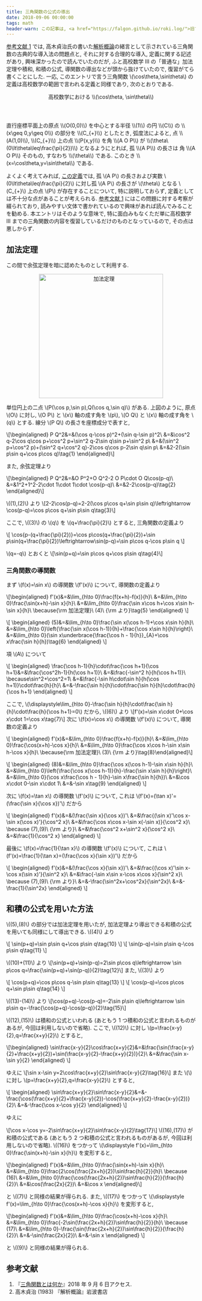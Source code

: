 ```yaml
---
title: 三角関数の公式の導出
date: 2018-09-06 00:00:00
tags: math
header-warn: この記事は, <a href="https://falgon.github.io/roki.log/">旧ブログ</a>から移植された記事です. よって, その内容として, <a href="https://falgon.github.io/roki.log/">旧ブログ</a>に依存した文脈が含まれている可能性があります. 予めご了承下さい.
---
```


[参考文献 1](#ref1) では, 高木貞治氏の書いた[解析概論](#ref2)の緒言として示されている三角関数の古典的な導入法の問題点と,
それに対する合理的な導入, 定義に関する記述があり, 興味深かったので読んでいたのだが, 
ふと高校数学 Ⅲ  の「普通な」加法定理や積和, 和積の公式, 導関数の導出などが頭から抜けていたので, 復習がてら書くことにした.
一応, このエントリで言う三角関数 \\(\cos\theta,\sin\theta\\) の定義は高校数学の範囲で言われる定義と同様であり, 次のとおりである.

<div class="m-def">
<header class="m-def-title"><p><span id="euclidean">高校数学における \\(\cos\theta, \sin\theta\\)</span></p></header>
<div class="m-def-content">
直行座標平面上の原点 \\(O(0,0)\\) を中心とする半径 \\(1\\) の円 \\(C\\) の \\(x\geq 0,y\geq 0\\) の部分を \\(C_{+}\\) としたとき,
弧度法によると, 点 \\(A(1,0)\\), \\(C_{+}\\) 上の点 \\(P(x,y)\\) を角 \\(A O P\\) が \\(\theta\ (0\lt\theta\leq\frac{\pi}{2})\\) となるようにとれば,
孤 \\(A P\\) の長さは 角 \\(A O P\\) そのもの, すなわち \\(\theta\\) である. このとき \\(x=\cos\theta,y=\sin\theta\\) である.
</div>
</div>

よくよく考えてみれば, [この定義](#hs_trignometric)では,
孤 \\(A P\\) の長さおよび実数 \\(0\lt\theta\leq\frac{\pi}{2}\\) に対し孤 \\(A P\\) の長さが \\(\theta\\) となる \\(C_{+}\\) 上の点 
\\(P\\) が存在することについて, 特に説明しておらず, 定義としては不十分な点があることが考えられる.
[参考文献 1](#ref1) にはこの問題に対する考察が綴られており, 読みやすい文体で書かれているので興味があれば読んでみることを勧める.
本エントリはそのような意味で, 特に面白みもなくただ単に高校数学 Ⅲ までの三角関数の内容を復習しているだけのものとなっているので, その点は悪しからず.

<!--more-->

## 加法定理

この間で余弦定理を暗に認めたものとして利用する.

<div style="text-align:center;">
<a title="三村周平 [CC BY-SA 3.0 (https://creativecommons.org/licenses/by-sa/3.0)], via Wikimedia Commons" href="https://commons.wikimedia.org/wiki/File:%E5%8A%A0%E6%B3%95%E5%AE%9A%E7%90%86.png"><img width="330" alt="加法定理" src="https://upload.wikimedia.org/wikipedia/commons/thumb/0/07/%E5%8A%A0%E6%B3%95%E5%AE%9A%E7%90%86.png/512px-%E5%8A%A0%E6%B3%95%E5%AE%9A%E7%90%86.png"></a>
</div>

単位円上の二点 \\(P(\cos p,\sin p),Q(\cos q,\sin q)\\) がある.
上図のように, 原点 \\(O\\) に対し, \\(O P\\) と \\(x\\) 軸の成す角を \\(p\\), 
\\(O Q\\) と \\(x\\) 軸の成す角を \\(q\\) とする. 線分 \\(P Q\\) の長さを座標成分で表すと, 

\\[\begin{aligned}
P Q^2&=&(\cos q-\cos p)^2+(\sin q-\sin p)^2\\
&=&\cos^2 q-2\cos q\cos p+\cos^2 p+\sin^2 q-2\sin q\sin p+\sin^2 p\\
&=&(\sin^2 p+\cos^2 p)+(\sin^2 q+\cos^2 q)-2\cos q\cos p-2\sin q\sin p\\
&=&2-2(\sin p\sin q+\cos p\cos q)\tag{1}
\end{aligned}\\]

また, 余弦定理より

\\[\begin{aligned}
P Q^2&=&O P^2+O Q^2-2 O P\cdot O Q\cos(p-q)\\
&=&1^2+1^2-2\cdot 1\cdot 1\cdot \cos(p-q)\\
&=&2-2\cos(p-q)\tag{2}
\end{aligned}\\]

\\((1),(2)\\) より
\\[2-2\cos(p-q)=2-2(\cos p\cos q+\sin p\sin q)\leftrightarrow 
\cos(p-q)=\cos p\cos q+\sin p\sin q\tag{3}\\]

ここで, \\((3)\\) の \\(q\\) を \\(q+\frac{\pi}{2}\\) とすると, 三角関数の定義より

\\[
\cos{p-(q+\frac{\pi}{2})}=\cos p\cos(q+\frac{\pi}{2})+\sin p\sin(q+\frac{\pi}{2})\leftrightarrow\sin(p-q)=\sin p\cos q-\cos p\sin q
\\]

\\(q=-q\\) とおくと \\[\sin(p+q)=\sin p\cos q+\cos p\sin q\tag{4}\\]

### 三角関数の導関数

まず \\(f(x)=\sin x\\) の導関数 \\(f'(x)\\) について, 導関数の定義より

\\[\begin{aligned}
f'(x)&=&\lim_{h\to 0}\frac{f(x+h)-f(x)}{h}\\
&=&\lim_{h\to 0}\frac{\sin(x+h)-\sin x}{h}\\
&=&\lim_{h\to 0}\frac{\sin x\cos h+\cos x\sin h-\sin x}{h}\ \because{\rm 加法定理}\ (4)\ {\rm より}\tag{5}
\end{aligned}
\\]

\\[
\begin{aligned}
(5)&=&\lim_{h\to 0}\frac{\sin x(\cos h-1)+\cos x\sin h}{h}\\
&=&\lim_{h\to 0}\left\{\frac{\sin x(\cos h-1)}{h}+\frac{\cos x\sin h}{h}\right\}\\ 
&=&\lim_{h\to 0}(\sin x\underbrace{\frac{\cos h - 1}{h}}_{A}+\cos x\frac{\sin h}{h})\tag{6}
\end{aligned}
\\]

項 \\(A\\) について

\\[
\begin{aligned}
\frac{\cos h-1}{h}\cdot\frac{\cos h+1}{\cos h+1}&=&\frac{\cos^2h-1}{h(\cos h+1)}\\
&=&\frac{-\sin^2 h}{h(\cos h+1)}\ \because\sin^2+\cos^2=1\\
&=&\frac{-\sin h\cdot\sin h}{h(\cos h+1)}\cdot\frac{h}{h}\\
&=&-\frac{\sin h}{h}\cdot\frac{\sin h}{h}\cdot\frac{h}{\cos h+1}
\end{aligned}
\\]

ここで, 
\\(\displaystyle\lim_{h\to 0}-\frac{\sin h}{h}\cdot\frac{\sin h}{h}\cdot\frac{h}{\cos h+1}=0\\) 
だから,
\\((6)\\) より \\[f'(x)=\sin x\cdot 0+\cos x\cdot 1=\cos x\tag{7}\\]
次に \\(f(x)=\cos x\\) の導関数 \\(f'(x)\\) について, 導関数の定義より

\\[
\begin{aligned}
f'(x)&=&\lim_{h\to 0}\frac{f(x+h)-f(x)}{h}\\
&=&\lim_{h\to 0}\frac{\cos(x+h)-\cos x}{h}\\
&=&\lim_{h\to 0}\frac{\cos x\cos h-\sin x\sin h-\cos x}{h}\ \because{\rm 加法定理}\ (3)\ {\rm より}\tag{8}\end{aligned}\\]

\\[
\begin{aligned}
(8)&=&\lim_{h\to 0}\frac{\cos x(\cos h-1)-\sin x\sin h}{h}\\
&=&\lim_{h\to 0}\left\{\frac{\cos x(\cos h-1)}{h}-\frac{\sin x\sin h}{h}\right\}\\ 
&=&\lim_{h\to 0}(\cos x\frac{\cos h - 1}{h}-\sin x\frac{\sin h}{h})\\
&=&\cos x\cdot 0-\sin x\cdot 1\\
&=&-\sin x\tag{9}
\end{aligned}
\\]

次に \\(f(x)=\tan x\\) の導関数 \\(f'(x)\\) について,
これは \\(f'(x)=(\tan x)'=(\frac{\sin x}{\cos x})'\\) だから

\\[
\begin{aligned}
f'(x)&=&(\frac{\sin x}{\cos x})'\\
&=&\frac{(\sin x)'\cos x-\sin x(\cos x)'}{\cos^2 x}\\
&=&\frac{\cos x\cos x-\sin x(-\sin x)}{\cos^2 x}\ \because (7),(9)\ {\rm より}\\
&=&\frac{\cos^2 x+\sin^2 x}{\cos^2 x}\\
&=&\frac{1}{\cos^2 x}
\end{aligned}
\\]

最後に \\(f(x)=\frac{1}{\tan x}\\) の導関数 \\(f'(x)\\) について,
これは \\(f'(x)=\frac{1}{\tan x}=(\frac{\cos x}{\sin x})'\\) だから

\\[
\begin{aligned}
f'(x)&=&(\frac{\cos x}{\sin x})'\\
&=&\frac{(\cos x)'\sin x-\cos x(\sin x)'}{\sin^2 x}\\
&=&\frac{-\sin x\sin x-\cos x\cos x}{\sin^2 x}\ \because (7),(9)\ {\rm より}\\
&=&-\frac{\sin^2x+\cos^2x}{\sin^2x}\\
&=&-\frac{1}{\sin^2x}
\end{aligned}
\\]

## 和積の公式を用いた方法

\\((5),(8)\\) の部分では加法定理を用いたが, 
加法定理より導出できる和積の公式を用いても同様にして導出できる.
\\((4)\\) より

\\[
\sin(p+q)=\sin p\sin q+\cos p\sin q\tag{10}
\\]
\\[
\sin(p-q)=\sin p\sin q-\cos p\sin q\tag{11}
\\]

\\((10)+(11)\\) より 
\\[\sin(p+q)+\sin(p-q)=2\sin p\cos q\leftrightarrow 
\sin p\cos q=\frac{\sin(p+q)+\sin(p-q)}{2}\tag{12}\\]
また, \\((3)\\) より

\\[
\cos(p+q)=\cos p\cos q-\sin p\sin q\tag{13}
\\]
\\[
\cos(p-q)=\cos p\cos q+\sin p\sin q\tag{14}
\\]

\\((13)-(14)\\) より 
\\[\cos(p+q)-\cos(p-q)=-2\sin p\sin q\leftrightarrow 
\sin p\sin q=-\frac{\cos(p+q)-\cos(p-q)}{2}\tag{15}\\]

\\((12),(15)\\) は積和の公式といわれる 
(あともう 1 つ積和の公式と言われるものがあるが, 今回は利用しないので省略). 
ここで, \\((12)\\) に対し \\(p=\frac{x-y}{2},q=\frac{x+y}{2}\\) とすると,

\\[\begin{aligned}
\sin\frac{x-y}{2}\cos\frac{x+y}{2}&=&\frac{\sin(\frac{x-y}{2}+\frac{x+y}{2})+\sin(\frac{x-y}{2}-\frac{x+y}{2})}{2}\\
&=&\frac{\sin x-\sin y}{2}
\end{aligned}
\\]

ゆえに
\\[\sin x-\sin y=2\cos\frac{x+y}{2}\sin\frac{x-y}{2}\tag{16}\\]
また \\(\\) に対し \\(p=\frac{x+y}{2},q=\frac{x-y}{2}\\) とすると,

\\[
\begin{aligned}
\sin\frac{x+y}{2}\sin\frac{x-y}{2}&=&-\frac{\cos(\frac{x+y}{2}+\frac{x-y}{2})-\cos(\frac{x+y}{2}-\frac{x-y}{2})}{2}\\
&=&-\frac{\cos x-\cos y}{2}
\end{aligned}
\\]

ゆえに

\\[\cos x-\cos y=-2\sin\frac{x+y}{2}\sin\frac{x-y}{2}\tag{17}\\]
\\((16),(17)\\) が和積の公式である 
(あともう 2 つ和積の公式と言われるものがあるが, 今回は利用しないので省略).
\\((16)\\) をつかって \\(\displaystyle f'(x)=\lim_{h\to 0}\frac{\sin(x+h)-\sin x}{h}\\) を変形すると,

\\[\begin{aligned}
f'(x)&=&\lim_{h\to 0}\frac{\sin(x+h)-\sin x}{h}\\
&=&\lim_{h\to 0}\frac{2\cos(\frac{2x+h}{2})\sin\frac{h}{2}}{h}\ \because (16)\\
&=&\lim_{h\to 0}\frac{\cos(\frac{2x+h}{2})\sin\frac{h}{2}}{\frac{h}{2}}\\
&=&\cos(\frac{2x}{2})\\
&=&\cos x
\end{aligned}\\]

と \\((7)\\) と同様の結果が得られる. 
また, \\((17)\\) をつかって 
\\(\displaystyle f'(x)=\lim_{h\to 0}\frac{\cos(x+h)-\cos x}{h}\\) を変形すると,

\\[\begin{aligned}
f'(x)&=&\lim_{h\to 0}\frac{\cos(x+h)-\cos x}{h}\\
&=&\lim_{h\to 0}\frac{-2\sin(\frac{2x+h}{2})\sin\frac{h}{2}}{h}\ \because (17)\\
&=&\lim_{h\to 0}-\frac{\sin(\frac{2x+h}{2})\sin\frac{h}{2}}{\frac{h}{2}}\\
&=&-\sin(\frac{2x}{2})\\
&=&-\sin x
\end{aligned}
\\]

と \\((9)\\) と同様の結果が得られる.

## 参考文献

1. 『<a id="ref1" href="http://www.ms.u-tokyo.ac.jp/~t-saito/jd/%E4%B8%89%E8%A7%92%E9%96%A2%E6%95%B0.pdf">三角関数とは何か</a>』2018 年 9 月 6 日アクセス.
2. <a id="ref2" class="disabled">高木貞治 (1983) 『解析概論』岩波書店</a>
